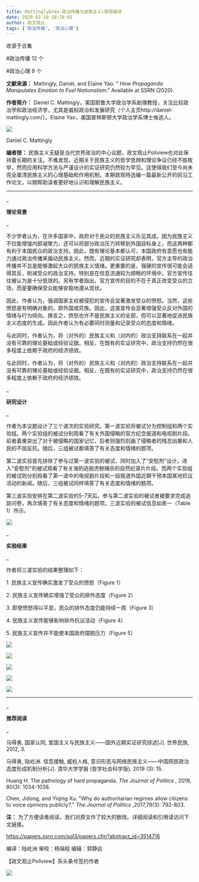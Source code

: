 ```yaml
---
title: Mattingly&Yao:政治传播与民族主义|政观编译
date: 2020-02-10 18:18:01
author: 政文观止
tags: ['政治传播', '政治心理']
---
```



收录于合集

#政治传播 12 个

#政治心理 9 个

**文献来源：** Mattingly, Daniel, and Elaine Yao. " _How Propaganda Manipulates
Emotion to Fuel Nationalism_." Available at SSRN (2020).

**作者简介：** Daniel C.
Mattingly，美国耶鲁大学政治学系助理教授，关注比较政治学和政治经济学，尤其是威权政治和发展研究（个人主页http://daniel-
mattingly.com/）。Elaine Yao，美国普林斯顿大学政治学系博士候选人。

  

![](/images/340/2.png)

Daniel C. Mattingly

  

 **编者按：**
民族主义无疑是当代世界政治的中心议题，政文观止Poliview也对此保持着长期的关注。不难发现，近期关于民族主义的哲学思辨和理论争议已经不胜枚举，然而应用科学方法与严谨设计的实证研究仍然较为罕见。这使得我们至今尚未完全厘清民族主义的心理基础和作用机制。本期政观特选编一篇最新公开的前沿工作论文，以期帮助读者更好地认识和理解民族主义。

  

___

  

  

_

 **理论背景**

_

不少学者认为，在许多国家中，政府对于民众的民族主义乐见其成。因为民族主义不仅能增强内部凝聚力，还可以将部分政治压力转移到外国目标身上，而这两种都有利于本国民众的政治支持。因此，既有理论基本都认可，本国政府有意愿也有能力通过政治传播来煽动民族主义。然而，近期的实证研究却表明，官方主导的政治传播并不总是能够激起大众的民族主义情绪。更重要的是，强硬的宣传很可能会适得其反，削减受众的政治支持。特别是在信息流通较为顺畅的环境中，官方宣传往往被认为是十分低效的。另有学者指出，官方宣传的目的不在于真正改变受众的立场，而是要确保受众能够安稳地遵从现状。

  

因此，作者认为，强调国家主权被侵犯的宣传会显著激发受众的愤怒。当然，这些愤怒是有明确对象的，即外国或异族。因此，这类宣传会显著增强受众反对外国的情绪与行为倾向。换言之，愤怒也许不是民族主义的全部，但可以显著地促进民族主义态度的生成。因此作者认为有必要同时测量和记录受众的态度和情绪。

  

与此同时，作者认为，将（对外的）民族主义和（对内的）政治支持联系在一起并没有可靠的理论基础或经验证据。相反，在既有的实证研究中，政治支持仍然在很多程度上依赖于政府的经济绩效。

  

与此同时，作者认为，将（对外的）民族主义和（对内的）政治支持联系在一起并没有可靠的理论基础或经验证据。相反，在既有的实证研究中，政治支持仍然在很多程度上依赖于政府的经济绩效。

  

_

 **研究设计**

_

作者为本议题设计了三个波次的实验研究。第一波实验将被试分为控制组和两个实验组。两个实验组的被试分别观看了有关外国侵略的官方纪念报道和电视剧片段。前者着重突出了对于被侵略的国家记忆，后者则强烈刻画了侵略者的残忍凶暴和人民的不屈反抗。随后，三组被试都填答了有关态度和情绪的题项。

  

第二波实验首先排除了参与过第一波实验的被试，同时加入了"安慰剂"设计。进入"安慰剂"的被试观看了有关海豹逃脱虎鲸捕杀的自然纪录片片段。而两个实验组的被试则分别观看了第一波中的电视剧片段和一段报道外国近期干预本国某地抗议活动的新闻。随后，三组被试同样填答了有关态度和情绪的题项。

  

第三波实验安排在第二波实验的5-7天后。参与第二波实验的被试者被要求完成追踪问卷，再次填答了有关态度和情绪的题项。三波实验的被试信息如表一（Table
1）所示。

  

![](/images/340/3.png)

  

_

 **实验结果**

_

作者将三波实验的结果整理如下：

1\. 民族主义宣传确实激发了受众的愤怒（Figure 1）

2\. 民族主义宣传确实增强了受众的排外态度（Figure 2）

3\. 即使愤怒得以平息，民众的排外态度仍能持续一周（Figure 3）

4\. 民族主义宣传能够影响排外抗议活动（Figure 4）

5\. 民族主义宣传并不能使本国政府摆脱压力（Figure 5）

  

![](/images/340/4.png)

  

![](/images/340/5.png)

  

![](/images/340/6.png)

  

![](/images/340/7.png)

  

![](/images/340/8.png)

  

  

___

  

  

_

 **推荐阅读**

_

马得勇. 国家认同, 爱国主义与民族主义——国外近期实证研究综述[J]. 世界民族, 2012, 3.

  

马得勇, 陆屹洲. 信息接触, 威权人格, 意识形态与网络民族主义——中国网民政治态度形成机制分析[J]. 清华大学学报 (哲学社会科学版), 2019
(3): 15.

  

Huang H. The pathology of hard propaganda. _The Journal of Politics_ , 2018,
80(3): 1034-1038.

Chen, Jidong, and Yiqing Xu. "Why do authoritarian regimes allow citizens to
voice opinions publicly?." _The Journal of Politics_ ,2017,79(3): 792-803.

  

 **注：** 为了方便读者阅读，我们对原文作了较大的删改。详细阅读和引用请访问下文链接。

https://papers.ssrn.com/sol3/papers.cfm?abstract_id=3514716

  

编译：陆屹洲 审校：杨端程 编辑：郭静远

【政文观止Poliview】系头条号签约作者

  

![](/images/340/9.jpeg)

  

